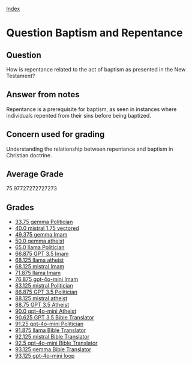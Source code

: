 
[Index](../../index.md)
# Question Baptism and Repentance
## Question
How is repentance related to the act of baptism as presented in the New Testament?

## Answer from notes
Repentance is a prerequisite for baptism, as seen in instances where individuals repented from their sins before being baptized.

## Concern used for grading
Understanding the relationship between repentance and baptism in Christian doctrine.

## Average Grade
75.97727272727273

## Grades
 * [33.75 gemma Politician](../answers/gemma_Politician/Baptism_and_Repentance.md)
 * [40.0 mistral 1.75 vectored](../answers/mistral_1.75_vectored/Baptism_and_Repentance.md)
 * [49.375 gemma Imam](../answers/gemma_Imam/Baptism_and_Repentance.md)
 * [50.0 gemma atheist](../answers/gemma_atheist/Baptism_and_Repentance.md)
 * [65.0 llama Politician](../answers/llama_Politician/Baptism_and_Repentance.md)
 * [66.875 GPT 3.5 Imam](../answers/GPT_3.5_Imam/Baptism_and_Repentance.md)
 * [68.125 llama atheist](../answers/llama_atheist/Baptism_and_Repentance.md)
 * [68.125 mistral Imam](../answers/mistral_Imam/Baptism_and_Repentance.md)
 * [71.875 llama Imam](../answers/llama_Imam/Baptism_and_Repentance.md)
 * [76.875 gpt-4o-mini Imam](../answers/gpt-4o-mini_Imam/Baptism_and_Repentance.md)
 * [83.125 mistral Politician](../answers/mistral_Politician/Baptism_and_Repentance.md)
 * [86.875 GPT 3.5 Politician](../answers/GPT_3.5_Politician/Baptism_and_Repentance.md)
 * [88.125 mistral atheist](../answers/mistral_atheist/Baptism_and_Repentance.md)
 * [88.75 GPT 3.5 Atheist](../answers/GPT_3.5_Atheist/Baptism_and_Repentance.md)
 * [90.0 gpt-4o-mini Atheist](../answers/gpt-4o-mini_Atheist/Baptism_and_Repentance.md)
 * [90.625 GPT 3.5 Bible Translator](../answers/GPT_3.5_Bible_Translator/Baptism_and_Repentance.md)
 * [91.25 gpt-4o-mini Politician](../answers/gpt-4o-mini_Politician/Baptism_and_Repentance.md)
 * [91.875 llama Bible Translator](../answers/llama_Bible_Translator/Baptism_and_Repentance.md)
 * [92.125 mistral Bible Translator](../answers/mistral_Bible_Translator/Baptism_and_Repentance.md)
 * [92.5 gpt-4o-mini Bible Translator](../answers/gpt-4o-mini_Bible_Translator/Baptism_and_Repentance.md)
 * [93.125 gemma Bible Translator](../answers/gemma_Bible_Translator/Baptism_and_Repentance.md)
 * [93.125 gpt-4o-mini loop](../answers/gpt-4o-mini_loop/Baptism_and_Repentance.md)

